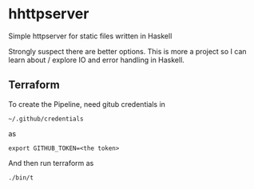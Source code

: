 # hhttpserver
Simple httpserver for static files written in Haskell

Strongly suspect there are better options. This is more a project so I can learn about / explore IO and error handling in Haskell.


Terraform
---------

To create the Pipeline, need gitub credentials in

    ~/.github/credentials

as

    export GITHUB_TOKEN=<the token>

And then run terraform as

    ./bin/t

